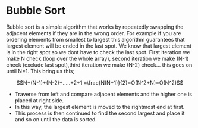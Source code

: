 # Bubble Sort

Bubble sort is a simple algorithm that works by repeatedly swapping the adjacent elements if they are in the wrong order. For example if you are ordering elements from smallest to largest this algorithm guarantees that largest element will be ended in the last spot. We know that largest element is in the right spot so we dont have to check the last spot. First iteration we make N check (loop over the whole array), second iteration we make (N-1) check (exclude last spot),third iteration we make (N-2) check... this goes on until N=1. This bring us this;

$$N+(N-1)+(N-2)+.....+2+1 =\frac{N(N+1)}{2}=O(N^2+N)=O(N^2)$$

- Traverse from left and compare adjacent elements and the higher one is placed at right side.
- In this way, the largest element is moved to the rightmost end at first.
- This process is then continued to find the second largest and place it and so on until the data is sorted.

